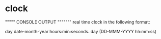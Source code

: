 # clock

"""""  CONSOLE  OUTPUT """""""
real time clock in the following format:

day date-month-year hours:min:seconds. day (DD-MMM-YYYY hh:mm:ss)
